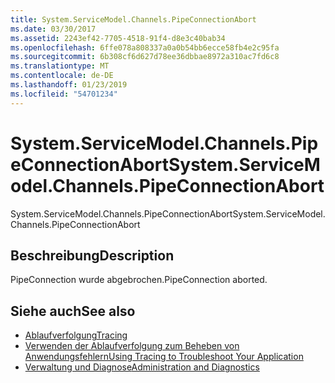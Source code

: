 ```yaml
---
title: System.ServiceModel.Channels.PipeConnectionAbort
ms.date: 03/30/2017
ms.assetid: 2243ef42-7705-4518-91f4-d8e3c40bab34
ms.openlocfilehash: 6ffe078a808337a0a0b54bb6ecce58fb4e2c95fa
ms.sourcegitcommit: 6b308cf6d627d78ee36dbbae8972a310ac7fd6c8
ms.translationtype: MT
ms.contentlocale: de-DE
ms.lasthandoff: 01/23/2019
ms.locfileid: "54701234"
---
```

# <a name="systemservicemodelchannelspipeconnectionabort"></a><span data-ttu-id="3c5c3-102">System.ServiceModel.Channels.PipeConnectionAbort</span><span class="sxs-lookup"><span data-stu-id="3c5c3-102">System.ServiceModel.Channels.PipeConnectionAbort</span></span>
<span data-ttu-id="3c5c3-103">System.ServiceModel.Channels.PipeConnectionAbort</span><span class="sxs-lookup"><span data-stu-id="3c5c3-103">System.ServiceModel.Channels.PipeConnectionAbort</span></span>  
  
## <a name="description"></a><span data-ttu-id="3c5c3-104">Beschreibung</span><span class="sxs-lookup"><span data-stu-id="3c5c3-104">Description</span></span>  
 <span data-ttu-id="3c5c3-105">PipeConnection wurde abgebrochen.</span><span class="sxs-lookup"><span data-stu-id="3c5c3-105">PipeConnection aborted.</span></span>  
  
## <a name="see-also"></a><span data-ttu-id="3c5c3-106">Siehe auch</span><span class="sxs-lookup"><span data-stu-id="3c5c3-106">See also</span></span>
- [<span data-ttu-id="3c5c3-107">Ablaufverfolgung</span><span class="sxs-lookup"><span data-stu-id="3c5c3-107">Tracing</span></span>](../../../../../docs/framework/wcf/diagnostics/tracing/index.md)
- [<span data-ttu-id="3c5c3-108">Verwenden der Ablaufverfolgung zum Beheben von Anwendungsfehlern</span><span class="sxs-lookup"><span data-stu-id="3c5c3-108">Using Tracing to Troubleshoot Your Application</span></span>](../../../../../docs/framework/wcf/diagnostics/tracing/using-tracing-to-troubleshoot-your-application.md)
- [<span data-ttu-id="3c5c3-109">Verwaltung und Diagnose</span><span class="sxs-lookup"><span data-stu-id="3c5c3-109">Administration and Diagnostics</span></span>](../../../../../docs/framework/wcf/diagnostics/index.md)
